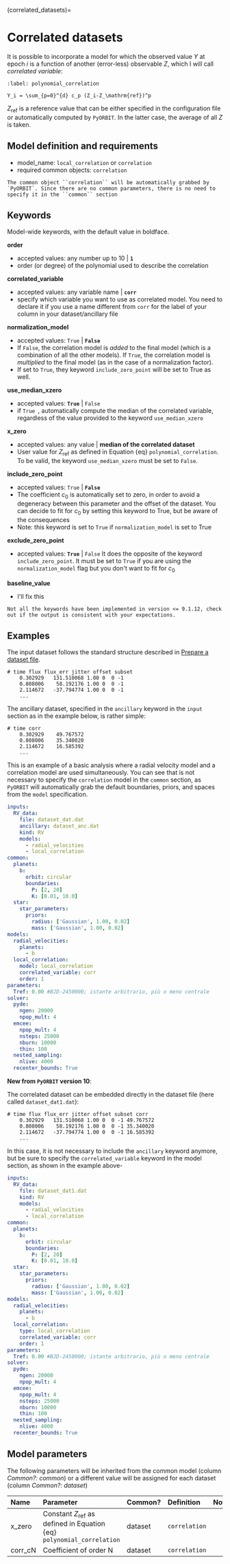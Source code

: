 (correlated_datasets)=

# Correlated datasets

It is possible to incorporate a model for which the observed value $Y$ at epoch $i$ is a function of another (error-less) observable $Z$, which I will call *correlated variable*:


```{math}
:label: polynomial_correlation

Y_i = \sum_{p=0}^{d} c_p (Z_i-Z_\mathrm{ref})^p

```

$Z_\mathrm{ref}$ is a reference value that can be either specified in the configuration file or automatically computed by `PyORBIT`. In the latter case, the average of all $Z$ is taken.

## Model definition and requirements

- model_name: ``local_correlation`` or ``correlation``
- required common objects: ``correlation``

```{tip}
The common object ``correlation`` will be automatically grabbed by `PyORBIT`. Since there are no common parameters, there is no need to specify it in the ``common`` section
```

## Keywords

Model-wide keywords, with the default value in boldface.

**order**
* accepted values: any number up to 10 | **`1`**
* order (or degree) of the polynomial used to describe the correlation

**correlated_variable**
* accepted values: any variable name  | **`corr`**
* specify which variable you want to use as correlated model. You need to declare it if you use a name different from `corr` for the label of your column in your dataset/ancillary file

**normalization_model**
* accepted values: `True` | **`False`**
* If `False`, the correlation model is *added* to the final model (which is a combination of all the other models). If `True`, the correlation model is *multiplied* to the final model (as in the case of a normalization factor).
* If set to `True`, they keyword `include_zero_point` will be set to True as well.

**use_median_xzero**
* accepted values: **`True`** | `False`
* if  `True `, automatically compute the median of the correlated variable, regardless of the value provided to the keyword `use_median_xzero`

**x_zero**
* accepted values: any value | **median of the correlated dataset**
* User value for $Z_\mathrm{ref}$ as defined in Equation {eq} `polynomial_correlation`. To be valid, the keyword `use_median_xzero` must be set to `False`.

**include_zero_point**
* accepted values: `True` | **`False`**
* The coefficient $c_0$ is automatically set to zero, in order to avoid a degeneracy between this parameter and the offset of the dataset. You can decide to fit for $c_0$ by setting this keyword to True, but be aware of the consequences
* Note: this keyword is set to `True` if `normalization_model` is set to True

**exclude_zero_point**
* accepted values: **`True`** | `False`
It does the opposite of the keyword `include_zero_point`. It must be set to `True` if you are using the `normalization_model` flag but you don't want to fit for $c_0$

**baseline_value**

* I'll fix this

```{warning}
Not all the keywords have been implemented in version <= 9.1.12, check out if the output is consistent with your expectations.
```
## Examples

The input dataset follows the standard structure described in [Prepare a dataset file](prepare_dataset).

```
# time flux flux_err jitter offset subset
    0.302929   131.510068 1.00 0  0 -1
    0.808006    58.192176 1.00 0  0 -1
    2.114672   -37.794774 1.00 0  0 -1
    ...
```

The ancillary dataset, specified in the `ancillary` keyword in the `input` section as in the example below, is rather simple:
```
# time corr
    0.302929    49.767572
    0.808006    35.340020
    2.114672    16.585392
    ...
```

This is an example of a basic analysis where a radial velocity model and a correlation model are used simultaneously. You can see that is not necessary to specify the `correlation` model in the `common` section, as `PyORBIT` will automatically grab the default boundaries, priors, and spaces from the `model` specification.

```yaml
inputs:
  RV_data:
    file: dataset_dat.dat
    ancillary: dataset_anc.dat
    kind: RV
    models:
      - radial_velocities
      - local_correlation
common:
  planets:
    b:
      orbit: circular
      boundaries:
        P: [2, 20]
        K: [0.01, 10.0]
  star:
    star_parameters:
      priors:
        radius: ['Gaussian', 1.00, 0.02]
        mass: ['Gaussian', 1.00, 0.02]
models:
  radial_velocities:
    planets:
      - b
  local_correlation:
    model: local_correlation
    correlated_variable: corr
    order: 1
parameters:
  Tref: 0.00 #BJD-2450000; istante arbitrario, più o meno centrale
solver:
  pyde:
    ngen: 20000
    npop_mult: 4
  emcee:
    npop_mult: 4
    nsteps: 25000
    nburn: 10000
    thin: 100
  nested_sampling:
    nlive: 4000
  recenter_bounds: True
```

**New from `PyORBIT` version 10**:

The correlated dataset can be embedded directly in the dataset file (here called `dataset_dat1.dat`):
```
# time flux flux_err jitter offset subset corr
    0.302929   131.510068 1.00 0  0 -1 49.767572
    0.808006    58.192176 1.00 0  0 -1 35.340020
    2.114672   -37.794774 1.00 0  0 -1 16.585392
    ...
```

In this case, it is not necessary to include the `ancillary` keyword anymore, but be sure to specify the `correlated_variable` keyword in the model section, as shown in the example above-

```yaml
inputs:
  RV_data:
    file: dataset_dat1.dat
    kind: RV
    models:
      - radial_velocities
      - local_correlation
common:
  planets:
    b:
      orbit: circular
      boundaries:
        P: [2, 20]
        K: [0.01, 10.0]
  star:
    star_parameters:
      priors:
        radius: ['Gaussian', 1.00, 0.02]
        mass: ['Gaussian', 1.00, 0.02]
models:
  radial_velocities:
    planets:
      - b
  local_correlation:
    type: local_correlation
    correlated_variable: corr
    order: 1
parameters:
  Tref: 0.00 #BJD-2450000; istante arbitrario, più o meno centrale
solver:
  pyde:
    ngen: 20000
    npop_mult: 4
  emcee:
    npop_mult: 4
    nsteps: 25000
    nburn: 10000
    thin: 100
  nested_sampling:
    nlive: 4000
  recenter_bounds: True
```

## Model parameters

The following parameters will be inherited from the common model (column *Common?: common*) or a different value will be assigned for each dataset (column *Common?: dataset*)

| Name        | Parameter | Common?  | Definition  | Notes |
| :---        | :-------- | :-------------  | :-----  | :---- |
| x_zero      | Constant $Z_\mathrm{ref}$ as defined in Equation {eq} `polynomial_correlation` | dataset | ``correlation``     | |
| corr_cN     | Coefficient of order N | dataset | ``correlation``     | |
